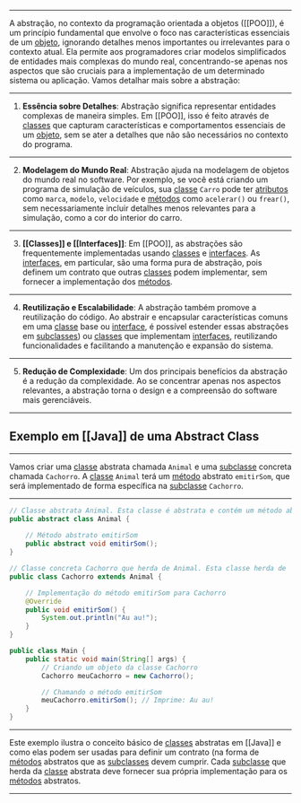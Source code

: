 ***
A abstração, no contexto da programação orientada a objetos ([[POO]]), é um princípio fundamental que envolve o foco nas características essenciais de um [objeto](Objetos), ignorando detalhes menos importantes ou irrelevantes para o contexto atual. Ela permite aos programadores criar modelos simplificados de entidades mais complexas do mundo real, concentrando-se apenas nos aspectos que são cruciais para a implementação de um determinado sistema ou aplicação. Vamos detalhar mais sobre a abstração:
***
1. **Essência sobre Detalhes**: Abstração significa representar entidades complexas de maneira simples. Em [[POO]], isso é feito através de [classes](Classes) que capturam características e comportamentos essenciais de um [objeto](Objetos), sem se ater a detalhes que não são necessários no contexto do programa.
***
2. **Modelagem do Mundo Real**: Abstração ajuda na modelagem de objetos do mundo real no software. Por exemplo, se você está criando um programa de simulação de veículos, sua [classe](Classes) `Carro` pode ter [atributos](Atributos) como `marca`, `modelo`, `velocidade` e [métodos](Métodos) como `acelerar()` ou `frear()`, sem necessariamente incluir detalhes menos relevantes para a simulação, como a cor do interior do carro.
***
3. **[[Classes]] e [[Interfaces]]**: Em [[POO]], as abstrações são frequentemente implementadas usando [classes](Classes) e [interfaces](Interfaces). As [interfaces](Interfaces), em particular, são uma forma pura de abstração, pois definem um contrato que outras [classes](Classes) podem implementar, sem fornecer a implementação dos [métodos](Métodos).
***
4. **Reutilização e Escalabilidade**: A abstração também promove a reutilização do código. Ao abstrair e encapsular características comuns em uma [classe](Classes) base ou [interface](Interfaces), é possível estender essas abstrações em [subclasses](Classes#Subclasses)) ou [classes](Classes) que implementam [interfaces](Interfaces), reutilizando funcionalidades e facilitando a manutenção e expansão do sistema.
***
5. **Redução de Complexidade**: Um dos principais benefícios da abstração é a redução da complexidade. Ao se concentrar apenas nos aspectos relevantes, a abstração torna o design e a compreensão do software mais gerenciáveis.
***
## Exemplo em [[Java]] de uma Abstract Class
***
Vamos criar uma [classe](Classes) abstrata chamada `Animal` e uma [subclasse](Classes#Subclasses) concreta chamada `Cachorro`. A [classe](Classes) `Animal` terá um [método](Métodos) abstrato `emitirSom`, que será implementado de forma específica na [subclasse](Classes#Subclasses) `Cachorro`.
***
```java
// Classe abstrata Animal. Esta classe é abstrata e contém um método abstrato `emitirSom`. Como é abstrata, não é possível criar instâncias diretas de `Animal`.
public abstract class Animal {
    
    // Método abstrato emitirSom
    public abstract void emitirSom();
}

// Classe concreta Cachorro que herda de Animal. Esta classe herda de `Animal` e fornece uma implementação específica para o método abstrato `emitirSom`.
public class Cachorro extends Animal {

    // Implementação do método emitirSom para Cachorro
    @Override
    public void emitirSom() {
        System.out.println("Au au!");
    }
}

public class Main {
    public static void main(String[] args) {
        // Criando um objeto da classe Cachorro
        Cachorro meuCachorro = new Cachorro();

        // Chamando o método emitirSom
        meuCachorro.emitirSom(); // Imprime: Au au!
    }
}

```
***
Este exemplo ilustra o conceito básico de [classes](Classes) abstratas em [[Java]] e como elas podem ser usadas para definir um contrato (na forma de [métodos](Métodos) abstratos que as [subclasses](Classes#Subclasses) devem cumprir. Cada [subclasse](Classes#Subclasses) que herda da [classe](Classes) abstrata deve fornecer sua própria implementação para os [métodos](Métodos) abstratos.
***
